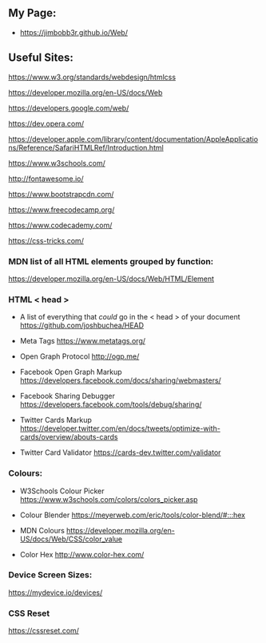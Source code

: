 ## My Page: 

- https://jimbobb3r.github.io/Web/ 

## Useful Sites:
 
https://www.w3.org/standards/webdesign/htmlcss 

https://developer.mozilla.org/en-US/docs/Web

https://developers.google.com/web/

https://dev.opera.com/

https://developer.apple.com/library/content/documentation/AppleApplications/Reference/SafariHTMLRef/Introduction.html

https://www.w3schools.com/

http://fontawesome.io/ 

https://www.bootstrapcdn.com/

https://www.freecodecamp.org/ 

https://www.codecademy.com/ 

https://css-tricks.com/

### MDN list of all HTML elements grouped by function: 

https://developer.mozilla.org/en-US/docs/Web/HTML/Element

### HTML < head >

- A list of everything that *could* go in the < head > of your document https://github.com/joshbuchea/HEAD 

- Meta Tags https://www.metatags.org/

- Open Graph Protocol http://ogp.me/ 

- Facebook Open Graph Markup https://developers.facebook.com/docs/sharing/webmasters/ 
- Facebook Sharing Debugger https://developers.facebook.com/tools/debug/sharing/ 

- Twitter Cards Markup https://developer.twitter.com/en/docs/tweets/optimize-with-cards/overview/abouts-cards 
- Twitter Card Validator https://cards-dev.twitter.com/validator 

### Colours:  
 
- W3Schools Colour Picker https://www.w3schools.com/colors/colors_picker.asp

- Colour Blender https://meyerweb.com/eric/tools/color-blend/#:::hex

- MDN Colours https://developer.mozilla.org/en-US/docs/Web/CSS/color_value 

- Color Hex http://www.color-hex.com/


### Device Screen Sizes: 

https://mydevice.io/devices/

### CSS Reset 

https://cssreset.com/ 

